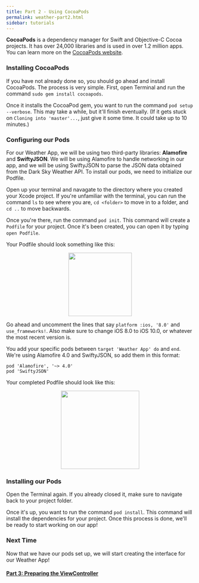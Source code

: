 ```yaml
---
title: Part 2 - Using CocoaPods
permalink: weather-part2.html
sidebar: tutorials
---
```


**CocoaPods** is a dependency manager for Swift and Objective-C Cocoa projects. It has over 24,000 libraries and is used in over 1.2 million apps. You can learn more on the [CocoaPods website](https://cocoapods.org/).

### Installing CocoaPods

If you have not already done so, you should go ahead and install CocoaPods. The process is very simple. First, open Terminal and run the command `sudo gem install cocoapods`.

Once it installs the CocoaPod gem, you want to run the command `pod setup --verbose`. This may take a while, but it'll finish eventually. (If it gets stuck on `Cloning into 'master'...`, just give it some time. It could take up to 10 minutes.)

### Configuring our Pods

For our Weather App, we will be using two third-party libraries: **Alamofire** and **SwiftyJSON**. We will be using Alamofire to handle networking in our app, and we will be using SwiftyJSON to parse the JSON data obtained from the Dark Sky Weather API. To install our pods, we need to initialize our Podfile. 

Open up your terminal and navagate to the directory where you created your Xcode project. If you're unfamiliar with the terminal, you can run the command `ls` to see where you are, `cd <folder>` to move in to a folder, and `cd ..` to move backwards.

Once you're there, run the command `pod init`. This command will create a `Podfile` for your project. Once it's been created, you can open it by typing `open Podfile`.

Your Podfile should look something like this:

<p align="center"> <img src="../images/weather/Podfile.png" height="170px" align="center"> </p>

Go ahead and uncomment the lines that say `platform :ios, '8.0'` and `use_frameworks!`. Also make sure to change iOS 8.0 to iOS 10.0, or whatever the most recent version is.

You add your specific pods between `target 'Weather App' do` and `end`. We're using Alamofire 4.0 and SwiftyJSON, so add them in this format:
```
pod 'Alamofire', '~> 4.0'
pod 'SwiftyJSON'
```

Your completed Podfile should look like this:

<p align="center"> <img src="../images/weather/podfileWithPods.png" height="210px" align="center"> </p>

### Installing our Pods

Open the Terminal again. If you already closed it, make sure to navigate back to your project folder.

Once it's up, you want to run the command `pod install`. This command will install the dependencies for your project. Once this process is done, we'll be ready to start working on our app!

### Next Time

Now that we have our pods set up, we will start creating the interface for our Weather App!

#### [Part 3: Preparing the ViewController](weather-part3)
